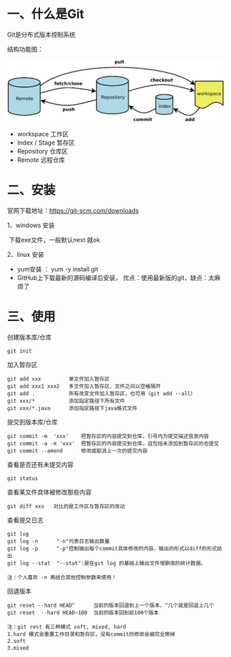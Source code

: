 # 一、什么是Git

Git是分布式版本控制系统

结构功能图：

![](https://github.com/MrGodHe/doc/blob/master/image/git/git.jpg)

- workspace	工作区
- Index / Stage  暂存区
- Repository 仓库区
- Remote 远程仓库

# 二、安装

官网下载地址：https://git-scm.com/downloads

1、windows 安装

​	下载exe文件，一般默认next 就ok

2、linux 安装

- yum安装 ： yum -y install git
- GitHub上下载最新的源码编译后安装， 优点：使用最新版的git，缺点：太麻烦了

# 三、使用

创建版本库/仓库

```
git init
```

加入暂存区

```
git add xxx   		单文件加入暂存区
git add xxx1 xxx2 	多文件加入暂存区，文件之间以空格隔开
git add .     		所有改变文件加入暂存区，也可用（git add --all）
git xxx/*			添加指定路径下所有文件
git xxx/*.java    	添加指定路径下java格式文件
```

提交到版本库/仓库

``` 
git commit -m  'xxx'  	把暂存区的内容提交到仓库，引号内为提交描述信息内容
git commit -a -m 'xxx'  把暂存区的内容提交到仓库，且包括未添加到暂存区的也提交
git commit --amend  	修改或取消上一次的提交内容
```

查看是否还有未提交内容

```
git status
```

查看某文件具体被修改那些内容

```
git diff xxx   对比的是工作区与暂存区的改动
```

查看提交日志

```
git log 
git log -n 		"-n"代表日志输出数量
git log -p		"-p"控制输出每个commit具体修改的内容，输出的形式以diff的形式给出
git log --stat 	"--stat":是在git log 的基础上输出文件增删改的统计数据。

注：个人喜欢 -n 再结合其他控制参数来使用！
```

回退版本

```
git reset --hard HEAD^    	当前的版本回退到上一个版本，^几个就是回退上几个
git reset  --hard HEAD~100 	当前的版本回到前100个版本

注：git rest 有三种模式 soft, mixed, hard
1.hard 模式会重置工作目录和暂存区，没有commit的修改会被完全擦掉
2.soft 
3.mixed
```

